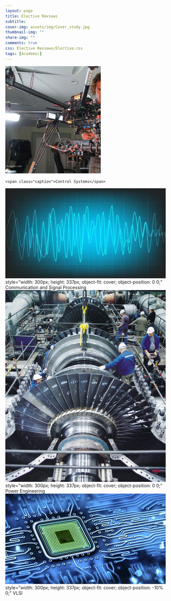 ```yaml
---
layout: page
title: Elective Reviews
subtitle: 
cover-img: assets/img/Cover_study.jpg
thumbnail-img: ""
share-img: ""
comments: true
css: Elective Reviews/Elective.css
tags: [Academic]
---
```


<div class="myGallery">
  <div class="item">
    <img style="width: 300px; height: 337px; object-fit: cover; object-position: 0 0;" src="/Elective Reviews/Control.JPG" />
    
    <span class="caption">Control Systems</span>
  </div>
  <div class="item">
    <img src="/Elective Reviews/Signal.jpg" />
    style="width: 300px; height: 337px; object-fit: cover; object-position: 0 0;"
    <span class="caption">Communication and Signal Processing </span>
  </div>
  <div class="item">
    <img src="/Elective Reviews/Power.jpg" />
    style="width: 300px; height: 337px; object-fit: cover; object-position: 0 0;"
    <span class="caption">Power Engineering</span>
  </div>
  <div class="item">
    <img src="/Elective Reviews/VLSI.jpg" />
    style="width: 300px; height: 337px; object-fit: cover; object-position: -10% 0;"
    <span class="caption">VLSI</span>
  </div>
</div>
